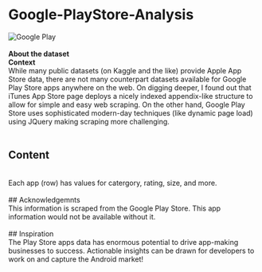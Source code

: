 # Google-PlayStore-Analysis

![Google Play](https://upload.wikimedia.org/wikipedia/commons/7/78/Google_Play_Store_badge_EN.svg) </br>
</br>
**About the dataset**
</br>
**Context**
</br>
While many public datasets (on Kaggle and the like) provide Apple App Store data, there are not many counterpart datasets available for Google Play Store apps anywhere on the web. On digging deeper, I found out that iTunes App Store page deploys a nicely indexed appendix-like structure to allow for simple and easy web scraping. On the other hand, Google Play Store uses sophisticated modern-day techniques (like dynamic page load) using JQuery making scraping more challenging.
</br>
</br>
## Content 
</br>
Each app (row) has values for catergory, rating, size, and more.
</br>
</br>
## Acknowledgemnts
</br>
This information is scraped from the Google Play Store. This app information would not be available without it.
</br>
</br>
## Inspiration 
</br>
The Play Store apps data has enormous potential to drive app-making businesses to success. Actionable insights can be drawn for developers to work on and capture the Android market!
</br>


